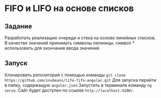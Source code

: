 # FIFO и LIFO на основе списков

## Задание

Разработать реализацию очереди и стека на основе линейных списков. В качестве значений принимать символы латиницы, символ * использовать для окончания ввода значений.

## Запуск

Клонировать репозиторий с помощью команды 
`git clone https://github.com/invbeans/lifo-fifo-angular.git`
Для запуска перейти в папку, содержащую `angular.json`
Запустить в терминале команду `ng serve`.
Сайт будет доступен по ссылке `http://localhost:4200/`.
